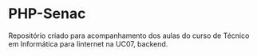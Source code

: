 # PHP-Senac
Repositório criado para acompanhamento dos aulas do curso de Técnico em Informática para Iinternet na UC07, backend.
